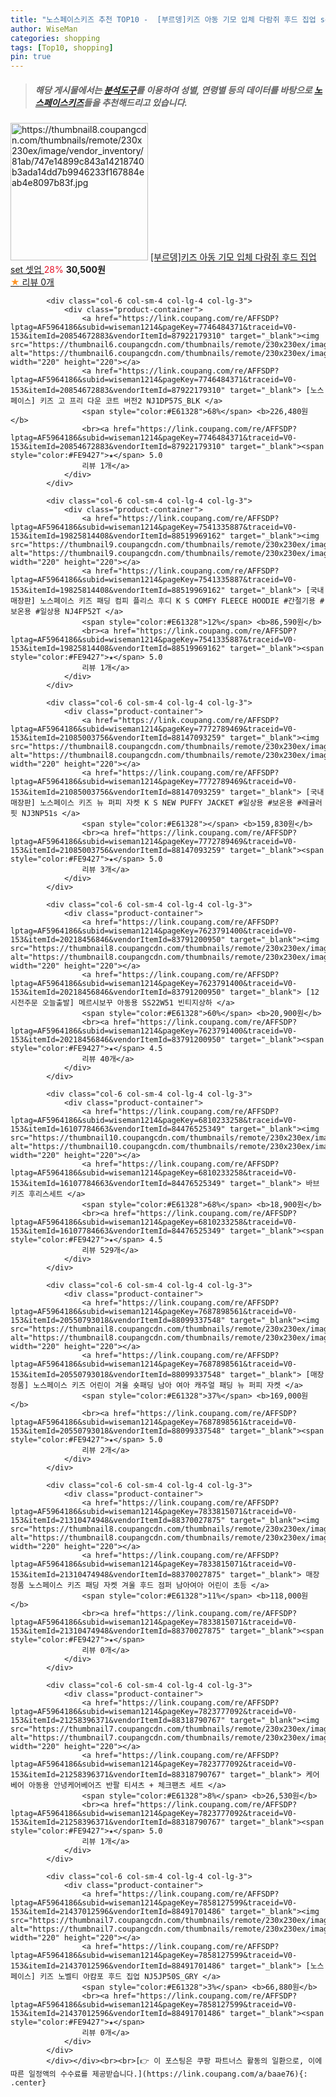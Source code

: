 ```yaml
---
title: "노스페이스키즈 추천 TOP10 -  [부르뎅]키즈 아동 기모 입체 다람쥐 후드 집업 set 셋업 "
author: WiseMan
categories: shopping
tags: [Top10, shopping]
pin: true
---
```


> ##### 해당 게시물에서는 [**분석도구**](https://itemscout.io/)를 이용하여 **성별**, **연령별** 등의 데이터를 바탕으로 [**노스페이스키즈**](https://link.coupang.com/a/baae76)들을 추천해드리고 있습니다.
<div class="container"><div class="row">
            <div class="col-6 col-sm-4 col-lg-4 col-lg-3">
                <div class="product-container">
                    <a href="https://link.coupang.com/re/AFFSDP?lptag=AF5964186&subid=wiseman1214&pageKey=6308512334&traceid=V0-153&itemId=13081246923&vendorItemId=80342840297" target="_blank"><img src="https://thumbnail8.coupangcdn.com/thumbnails/remote/230x230ex/image/vendor_inventory/81ab/747e14899c843a14218740b3ada14dd7b9946233f167884eab4e8097b83f.jpg" alt="https://thumbnail8.coupangcdn.com/thumbnails/remote/230x230ex/image/vendor_inventory/81ab/747e14899c843a14218740b3ada14dd7b9946233f167884eab4e8097b83f.jpg" width="220" height="220"></a>
                    <a href="https://link.coupang.com/re/AFFSDP?lptag=AF5964186&subid=wiseman1214&pageKey=6308512334&traceid=V0-153&itemId=13081246923&vendorItemId=80342840297" target="_blank"> [부르뎅]키즈 아동 기모 입체 다람쥐 후드 집업 set 셋업 </a>
                    <span style="color:#E61328">28%</span> <b>30,500원</b>
                    <br><a href="https://link.coupang.com/re/AFFSDP?lptag=AF5964186&subid=wiseman1214&pageKey=6308512334&traceid=V0-153&itemId=13081246923&vendorItemId=80342840297" target="_blank"><span style="color:#FE9427">★</span> 
                    리뷰 0개</a>
                </div>
            </div>
            
            <div class="col-6 col-sm-4 col-lg-4 col-lg-3">
                <div class="product-container">
                    <a href="https://link.coupang.com/re/AFFSDP?lptag=AF5964186&subid=wiseman1214&pageKey=7746484371&traceid=V0-153&itemId=20854672883&vendorItemId=87922179310" target="_blank"><img src="https://thumbnail6.coupangcdn.com/thumbnails/remote/230x230ex/image/vendor_inventory/2a46/6c28bfa88256362e3414e38ea6644e5099363b9ccdfc555a16413c4b693f.jpg" alt="https://thumbnail6.coupangcdn.com/thumbnails/remote/230x230ex/image/vendor_inventory/2a46/6c28bfa88256362e3414e38ea6644e5099363b9ccdfc555a16413c4b693f.jpg" width="220" height="220"></a>
                    <a href="https://link.coupang.com/re/AFFSDP?lptag=AF5964186&subid=wiseman1214&pageKey=7746484371&traceid=V0-153&itemId=20854672883&vendorItemId=87922179310" target="_blank"> [노스페이스] 키즈 고 프리 다운 코트 버전2 NJ1DP57S_BLK </a>
                    <span style="color:#E61328">68%</span> <b>226,480원</b>
                    <br><a href="https://link.coupang.com/re/AFFSDP?lptag=AF5964186&subid=wiseman1214&pageKey=7746484371&traceid=V0-153&itemId=20854672883&vendorItemId=87922179310" target="_blank"><span style="color:#FE9427">★</span> 5.0
                    리뷰 1개</a>
                </div>
            </div>
            
            <div class="col-6 col-sm-4 col-lg-4 col-lg-3">
                <div class="product-container">
                    <a href="https://link.coupang.com/re/AFFSDP?lptag=AF5964186&subid=wiseman1214&pageKey=7541335887&traceid=V0-153&itemId=19825814408&vendorItemId=88519969162" target="_blank"><img src="https://thumbnail9.coupangcdn.com/thumbnails/remote/230x230ex/image/vendor_inventory/b148/21905dcee797d9f9f56503a0baf7963a78488bc708b834aa438285fb7fbd.jpg" alt="https://thumbnail9.coupangcdn.com/thumbnails/remote/230x230ex/image/vendor_inventory/b148/21905dcee797d9f9f56503a0baf7963a78488bc708b834aa438285fb7fbd.jpg" width="220" height="220"></a>
                    <a href="https://link.coupang.com/re/AFFSDP?lptag=AF5964186&subid=wiseman1214&pageKey=7541335887&traceid=V0-153&itemId=19825814408&vendorItemId=88519969162" target="_blank"> [국내매장판] 노스페이스 키즈 패딩 컴피 플리스 후디 K S COMFY FLEECE HOODIE #간절기용 #보온용 #일상용 NJ4FP52T </a>
                    <span style="color:#E61328">12%</span> <b>86,590원</b>
                    <br><a href="https://link.coupang.com/re/AFFSDP?lptag=AF5964186&subid=wiseman1214&pageKey=7541335887&traceid=V0-153&itemId=19825814408&vendorItemId=88519969162" target="_blank"><span style="color:#FE9427">★</span> 5.0
                    리뷰 1개</a>
                </div>
            </div>
            
            <div class="col-6 col-sm-4 col-lg-4 col-lg-3">
                <div class="product-container">
                    <a href="https://link.coupang.com/re/AFFSDP?lptag=AF5964186&subid=wiseman1214&pageKey=7772789469&traceid=V0-153&itemId=21085003756&vendorItemId=88147093259" target="_blank"><img src="https://thumbnail8.coupangcdn.com/thumbnails/remote/230x230ex/image/vendor_inventory/7439/1e1beb6e03b35f7db4e6760a001d62eae53b0e1d107629a5c5fa5813a65c.jpg" alt="https://thumbnail8.coupangcdn.com/thumbnails/remote/230x230ex/image/vendor_inventory/7439/1e1beb6e03b35f7db4e6760a001d62eae53b0e1d107629a5c5fa5813a65c.jpg" width="220" height="220"></a>
                    <a href="https://link.coupang.com/re/AFFSDP?lptag=AF5964186&subid=wiseman1214&pageKey=7772789469&traceid=V0-153&itemId=21085003756&vendorItemId=88147093259" target="_blank"> [국내매장판] 노스페이스 키즈 뉴 퍼피 자켓 K S NEW PUFFY JACKET #일상용 #보온용 #레귤러핏 NJ3NP51s </a>
                    <span style="color:#E61328"></span> <b>159,830원</b>
                    <br><a href="https://link.coupang.com/re/AFFSDP?lptag=AF5964186&subid=wiseman1214&pageKey=7772789469&traceid=V0-153&itemId=21085003756&vendorItemId=88147093259" target="_blank"><span style="color:#FE9427">★</span> 5.0
                    리뷰 3개</a>
                </div>
            </div>
            
            <div class="col-6 col-sm-4 col-lg-4 col-lg-3">
                <div class="product-container">
                    <a href="https://link.coupang.com/re/AFFSDP?lptag=AF5964186&subid=wiseman1214&pageKey=7623791400&traceid=V0-153&itemId=20218456846&vendorItemId=83791200950" target="_blank"><img src="https://thumbnail8.coupangcdn.com/thumbnails/remote/230x230ex/image/vendor_inventory/4367/60112067f04e3d00ae034bac4e14bcd190cc0173833d80223395dfe71a98.jpg" alt="https://thumbnail8.coupangcdn.com/thumbnails/remote/230x230ex/image/vendor_inventory/4367/60112067f04e3d00ae034bac4e14bcd190cc0173833d80223395dfe71a98.jpg" width="220" height="220"></a>
                    <a href="https://link.coupang.com/re/AFFSDP?lptag=AF5964186&subid=wiseman1214&pageKey=7623791400&traceid=V0-153&itemId=20218456846&vendorItemId=83791200950" target="_blank"> [12시전주문 오늘출발] 메르시보꾸 아동용 SS22W51 빈티지상하 </a>
                    <span style="color:#E61328">60%</span> <b>20,900원</b>
                    <br><a href="https://link.coupang.com/re/AFFSDP?lptag=AF5964186&subid=wiseman1214&pageKey=7623791400&traceid=V0-153&itemId=20218456846&vendorItemId=83791200950" target="_blank"><span style="color:#FE9427">★</span> 4.5
                    리뷰 40개</a>
                </div>
            </div>
            
            <div class="col-6 col-sm-4 col-lg-4 col-lg-3">
                <div class="product-container">
                    <a href="https://link.coupang.com/re/AFFSDP?lptag=AF5964186&subid=wiseman1214&pageKey=6810233258&traceid=V0-153&itemId=16107784663&vendorItemId=84476525349" target="_blank"><img src="https://thumbnail10.coupangcdn.com/thumbnails/remote/230x230ex/image/vendor_inventory/590a/dc98518d1502e1435274cdc5ae0cd1f317697e72c0c07002a28953860ae3.jpg" alt="https://thumbnail10.coupangcdn.com/thumbnails/remote/230x230ex/image/vendor_inventory/590a/dc98518d1502e1435274cdc5ae0cd1f317697e72c0c07002a28953860ae3.jpg" width="220" height="220"></a>
                    <a href="https://link.coupang.com/re/AFFSDP?lptag=AF5964186&subid=wiseman1214&pageKey=6810233258&traceid=V0-153&itemId=16107784663&vendorItemId=84476525349" target="_blank"> 바브키즈 후리스세트 </a>
                    <span style="color:#E61328">68%</span> <b>18,900원</b>
                    <br><a href="https://link.coupang.com/re/AFFSDP?lptag=AF5964186&subid=wiseman1214&pageKey=6810233258&traceid=V0-153&itemId=16107784663&vendorItemId=84476525349" target="_blank"><span style="color:#FE9427">★</span> 4.5
                    리뷰 529개</a>
                </div>
            </div>
            
            <div class="col-6 col-sm-4 col-lg-4 col-lg-3">
                <div class="product-container">
                    <a href="https://link.coupang.com/re/AFFSDP?lptag=AF5964186&subid=wiseman1214&pageKey=7687898561&traceid=V0-153&itemId=20550793018&vendorItemId=88099337548" target="_blank"><img src="https://thumbnail8.coupangcdn.com/thumbnails/remote/230x230ex/image/vendor_inventory/df22/e7d7558233e65cd3c2193ae3643d5f311f3e70f3d179c4516bd8b5cbd62f.png" alt="https://thumbnail8.coupangcdn.com/thumbnails/remote/230x230ex/image/vendor_inventory/df22/e7d7558233e65cd3c2193ae3643d5f311f3e70f3d179c4516bd8b5cbd62f.png" width="220" height="220"></a>
                    <a href="https://link.coupang.com/re/AFFSDP?lptag=AF5964186&subid=wiseman1214&pageKey=7687898561&traceid=V0-153&itemId=20550793018&vendorItemId=88099337548" target="_blank"> [매장정품] 노스페이스 키즈 어린이 겨울 숏패딩 남아 여아 캐주얼 패딩 뉴 퍼피 자켓 </a>
                    <span style="color:#E61328">37%</span> <b>169,000원</b>
                    <br><a href="https://link.coupang.com/re/AFFSDP?lptag=AF5964186&subid=wiseman1214&pageKey=7687898561&traceid=V0-153&itemId=20550793018&vendorItemId=88099337548" target="_blank"><span style="color:#FE9427">★</span> 5.0
                    리뷰 2개</a>
                </div>
            </div>
            
            <div class="col-6 col-sm-4 col-lg-4 col-lg-3">
                <div class="product-container">
                    <a href="https://link.coupang.com/re/AFFSDP?lptag=AF5964186&subid=wiseman1214&pageKey=7833815071&traceid=V0-153&itemId=21310474948&vendorItemId=88370027875" target="_blank"><img src="https://thumbnail8.coupangcdn.com/thumbnails/remote/230x230ex/image/vendor_inventory/56e4/3787b48d696ec693e6e5050a5e501ed2a7367092a9450df846548a8579a7.png" alt="https://thumbnail8.coupangcdn.com/thumbnails/remote/230x230ex/image/vendor_inventory/56e4/3787b48d696ec693e6e5050a5e501ed2a7367092a9450df846548a8579a7.png" width="220" height="220"></a>
                    <a href="https://link.coupang.com/re/AFFSDP?lptag=AF5964186&subid=wiseman1214&pageKey=7833815071&traceid=V0-153&itemId=21310474948&vendorItemId=88370027875" target="_blank"> 매장정품 노스페이스 키즈 패딩 자켓 겨울 후드 점퍼 남아여아 어린이 초등 </a>
                    <span style="color:#E61328">11%</span> <b>118,000원</b>
                    <br><a href="https://link.coupang.com/re/AFFSDP?lptag=AF5964186&subid=wiseman1214&pageKey=7833815071&traceid=V0-153&itemId=21310474948&vendorItemId=88370027875" target="_blank"><span style="color:#FE9427">★</span> 
                    리뷰 0개</a>
                </div>
            </div>
            
            <div class="col-6 col-sm-4 col-lg-4 col-lg-3">
                <div class="product-container">
                    <a href="https://link.coupang.com/re/AFFSDP?lptag=AF5964186&subid=wiseman1214&pageKey=7823777092&traceid=V0-153&itemId=21258396371&vendorItemId=88318790767" target="_blank"><img src="https://thumbnail7.coupangcdn.com/thumbnails/remote/230x230ex/image/vendor_inventory/f2cf/a061f42024e535ad5d70f8fc4f98a1a909bf8ea13e1075b3648262e1face.jpg" alt="https://thumbnail7.coupangcdn.com/thumbnails/remote/230x230ex/image/vendor_inventory/f2cf/a061f42024e535ad5d70f8fc4f98a1a909bf8ea13e1075b3648262e1face.jpg" width="220" height="220"></a>
                    <a href="https://link.coupang.com/re/AFFSDP?lptag=AF5964186&subid=wiseman1214&pageKey=7823777092&traceid=V0-153&itemId=21258396371&vendorItemId=88318790767" target="_blank"> 케어베어 아동용 안녕케어베어즈 반팔 티셔츠 + 체크팬츠 세트 </a>
                    <span style="color:#E61328">8%</span> <b>26,530원</b>
                    <br><a href="https://link.coupang.com/re/AFFSDP?lptag=AF5964186&subid=wiseman1214&pageKey=7823777092&traceid=V0-153&itemId=21258396371&vendorItemId=88318790767" target="_blank"><span style="color:#FE9427">★</span> 5.0
                    리뷰 1개</a>
                </div>
            </div>
            
            <div class="col-6 col-sm-4 col-lg-4 col-lg-3">
                <div class="product-container">
                    <a href="https://link.coupang.com/re/AFFSDP?lptag=AF5964186&subid=wiseman1214&pageKey=7858127599&traceid=V0-153&itemId=21437012596&vendorItemId=88491701486" target="_blank"><img src="https://thumbnail7.coupangcdn.com/thumbnails/remote/230x230ex/image/vendor_inventory/7072/2b04dc6d98525a910df68a7f5e69933b6fa747f6eabcebba25139aeff9dd.jpg" alt="https://thumbnail7.coupangcdn.com/thumbnails/remote/230x230ex/image/vendor_inventory/7072/2b04dc6d98525a910df68a7f5e69933b6fa747f6eabcebba25139aeff9dd.jpg" width="220" height="220"></a>
                    <a href="https://link.coupang.com/re/AFFSDP?lptag=AF5964186&subid=wiseman1214&pageKey=7858127599&traceid=V0-153&itemId=21437012596&vendorItemId=88491701486" target="_blank"> [노스페이스] 키즈 노벨티 아캄포 후드 집업 NJ5JP50S_GRY </a>
                    <span style="color:#E61328">3%</span> <b>66,880원</b>
                    <br><a href="https://link.coupang.com/re/AFFSDP?lptag=AF5964186&subid=wiseman1214&pageKey=7858127599&traceid=V0-153&itemId=21437012596&vendorItemId=88491701486" target="_blank"><span style="color:#FE9427">★</span> 
                    리뷰 0개</a>
                </div>
            </div>
            </div></div><br><br>[👉 이 포스팅은 쿠팡 파트너스 활동의 일환으로, 이에 따른 일정액의 수수료를 제공받습니다.](https://link.coupang.com/a/baae76){: .center}